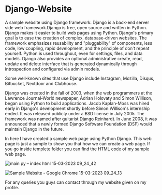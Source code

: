 # Django-Website
A sample website using Django framework. Django is a back-end server side web framework.Django is free, open source and written in Python. Django makes it easier to build web pages using Python. Django's primary goal is to ease the creation of complex, database-driven websites. The framework emphasizes reusability and "pluggability" of components, less code, low coupling, rapid development, and the principle of don't repeat yourself. Python is used throughout, even for settings, files, and data models. Django also provides an optional administrative create, read, update and delete interface that is generated dynamically through introspection and configured via admin models.

Some well-known sites that use Django include Instagram, Mozilla, Disqus, Bitbucket, Nextdoor and Clubhouse.

Django was created in the fall of 2003, when the web programmers at the Lawrence Journal-World newspaper, Adrian Holovaty and Simon Willison, began using Python to build applications. Jacob Kaplan-Moss was hired early in Django's development shortly before Simon Willison's internship ended.  It was released publicly under a BSD license in July 2005. The framework was named after guitarist Django Reinhardt. In June 2008, it was announced that a newly formed Django Software Foundation (DSF) would maintain Django in the future.

In here I have created a sample web page using Python Django. This web page is just a sample to show you that how we can create a web page. If you go inside templete folder you can find the HTML code of my sample web page.


![main py – index html 15-03-2023 09_24_42](https://user-images.githubusercontent.com/85097081/225377446-6bab5c6d-4012-4385-9acb-dc65cc35ecda.png)


![Sample Website - Google Chrome 15-03-2023 09_24_13](https://user-images.githubusercontent.com/85097081/225377645-a7ae4abb-f983-4228-b440-b9a792b1c2b0.png)

For any queries you guys can contact through my website given on my profile.
